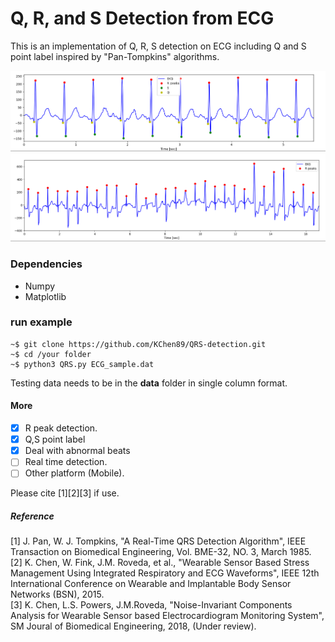 # Q, R, and S Detection from ECG
This is an implementation of Q, R, S detection on ECG including Q and S point label inspired by "Pan-Tompkins" algorithms. 

![Q,R,S, label in ECG.](screenshots/sample.png)
![R peak detection from bnormal heartbeat.](screenshots/ecg_2.png)

### Dependencies
- Numpy
- Matplotlib

### run example
```
~$ git clone https://github.com/KChen89/QRS-detection.git
~$ cd /your folder
~$ python3 QRS.py ECG_sample.dat
```

Testing data needs to be in the **data** folder in single column format. 

#### More
- [x] R peak detection.
- [x] Q,S point label
- [x] Deal with abnormal beats
- [ ] Real time detection.
- [ ] Other platform (Mobile).

Please cite [1][2][3] if use. <br/>
##### Reference
[1] J. Pan, W. J. Tompkins, "A Real-Time QRS Detection Algorithm", IEEE Transaction on Biomedical Engineering, Vol. BME-32, NO. 3, March 1985. <br/>
[2] K. Chen, W. Fink, J.M. Roveda, et al., "Wearable Sensor Based Stress Management Using Integrated Respiratory and ECG Waveforms", IEEE 12th International Conference on Wearable and Implantable Body Sensor Networks (BSN), 2015. <br/>
[3] K. Chen, L.S. Powers, J.M.Roveda, "Noise-Invariant Components Analysis for Wearable Sensor based Electrocardiogram Monitoring System", SM Joural of Biomedical Engineering, 2018, (Under review). <br/>
